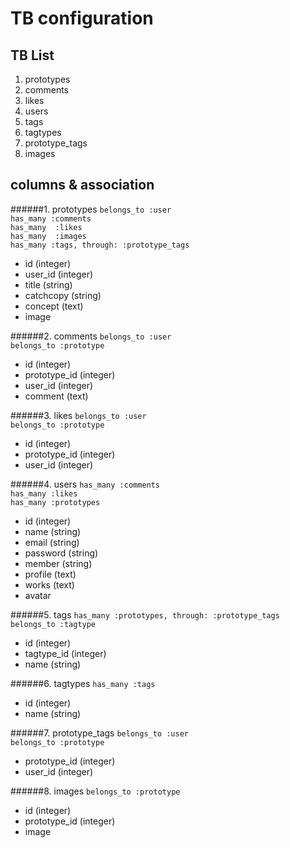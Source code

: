 # TB configuration
## TB List
1. prototypes 
2. comments
3. likes
4. users
5. tags
6. tagtypes
7. prototype_tags
8. images

## columns & association
######1. prototypes
`belongs_to :user`  
`has_many :comments`  
`has_many  :likes`  
`has_many  :images`  
`has_many :tags, through: :prototype_tags`  
 - id (integer)
 - user_id (integer)
 - title (string)
 - catchcopy (string)
 - concept (text)
 - image

######2. comments
`belongs_to :user`  
`belongs_to :prototype`  
 - id (integer)
 - prototype_id (integer)
 - user_id (integer)
 - comment (text)

######3. likes
`belongs_to :user`  
`belongs_to :prototype`  
 - id (integer)
 - prototype_id (integer)
 - user_id (integer)

######4. users
`has_many :comments`  
`has_many :likes`  
`has_many :prototypes`  
 - id (integer)
 - name (string)
 - email (string)
 - password (string)
 - member (string)
 - profile (text)
 - works (text)
 - avatar

######5. tags
`has_many :prototypes, through: :prototype_tags`  
`belongs_to :tagtype`  
 - id (integer)
 - tagtype_id (integer)
 - name (string)

######6. tagtypes
`has_many :tags`  
 - id (integer)
 - name (string)

######7. prototype_tags
`belongs_to :user`  
`belongs_to :prototype`  
 - prototype_id (integer)
 - user_id (integer)

######8. images
`belongs_to :prototype`  
 - id (integer)
 - prototype_id (integer)
 - image
